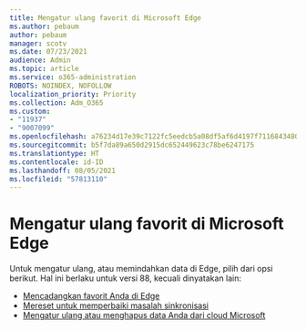 ```yaml
---
title: Mengatur ulang favorit di Microsoft Edge
ms.author: pebaum
author: pebaum
manager: scotv
ms.date: 07/23/2021
audience: Admin
ms.topic: article
ms.service: o365-administration
ROBOTS: NOINDEX, NOFOLLOW
localization_priority: Priority
ms.collection: Adm_O365
ms.custom:
- "11937"
- "9007099"
ms.openlocfilehash: a76234d17e39c7122fc5eedcb5a08df5af6d4197f71168434806ebd9f2a92346
ms.sourcegitcommit: b5f7da89a650d2915dc652449623c78be6247175
ms.translationtype: HT
ms.contentlocale: id-ID
ms.lasthandoff: 08/05/2021
ms.locfileid: "57813110"
---
```

# <a name="reset-favorites-in-microsoft-edge"></a>Mengatur ulang favorit di Microsoft Edge

Untuk mengatur ulang, atau memindahkan data di Edge, pilih dari opsi berikut. Hal ini berlaku untuk versi 88, kecuali dinyatakan lain: 

- [Mencadangkan favorit Anda di Edge](/deployedge/edge-learnmore-reset-data-in-cloud#back-up-your-favorites)
- [Mereset untuk memperbaiki masalah sinkronisasi](/deployedge/edge-learnmore-reset-data-in-cloud#perform-a-reset-to-fix-a-synchronization-problem)
- [Mengatur ulang atau menghapus data Anda dari cloud Microsoft](/deployedge/edge-learnmore-reset-data-in-cloud#perform-a-reset-to-remove-your-data-from-microsofts-cloud)